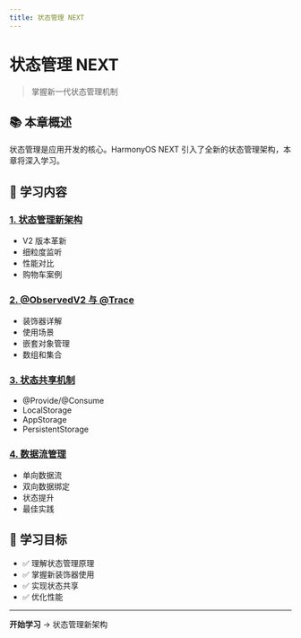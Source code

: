 ```yaml
---
title: 状态管理 NEXT
---
```


# 状态管理 NEXT

> 掌握新一代状态管理机制

## 📚 本章概述

状态管理是应用开发的核心。HarmonyOS NEXT 引入了全新的状态管理架构，本章将深入学习。

## 📖 学习内容

### [1. 状态管理新架构](01-状态管理新架构.md)
- V2 版本革新
- 细粒度监听
- 性能对比
- 购物车案例

### [2. @ObservedV2 与 @Trace](02-@ObservedV2与@Trace.md)
- 装饰器详解
- 使用场景
- 嵌套对象管理
- 数组和集合

### [3. 状态共享机制](03-状态共享机制.md)
- @Provide/@Consume
- LocalStorage
- AppStorage
- PersistentStorage

### [4. 数据流管理](04-数据流管理.md)
- 单向数据流
- 双向数据绑定
- 状态提升
- 最佳实践

## 🎯 学习目标

- ✅ 理解状态管理原理
- ✅ 掌握新装饰器使用
- ✅ 实现状态共享
- ✅ 优化性能

---

**开始学习** → 状态管理新架构
